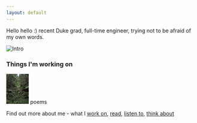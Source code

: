 ```yaml
---
layout: default
---
```


Hello hello :) recent Duke grad, full-time engineer, trying not to be afraid of my own words. <br>

![Intro](intropic.jpg)

### Things I'm working on 
[![Shitou](poempic.jpg)](poems.md)	poems 


Find out more about me - what I [work on](https://www.linkedin.com/in/cristina-lai), [read](https://www.goodreads.com/user/show/88835000-cristina-lai), [listen to](https://open.spotify.com/user/boltzmannconstant?si=mUijI5z2QrmmoA-ZBzb3kw), [think about](https://twitter.com/cristinabridget) <br>







